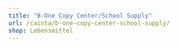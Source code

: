 ```yaml
---
title: "B-One Copy Center/School Supply"
url: /cainta/b-one-copy-center-school-supply/
shop: Lebensmittel
---
```

